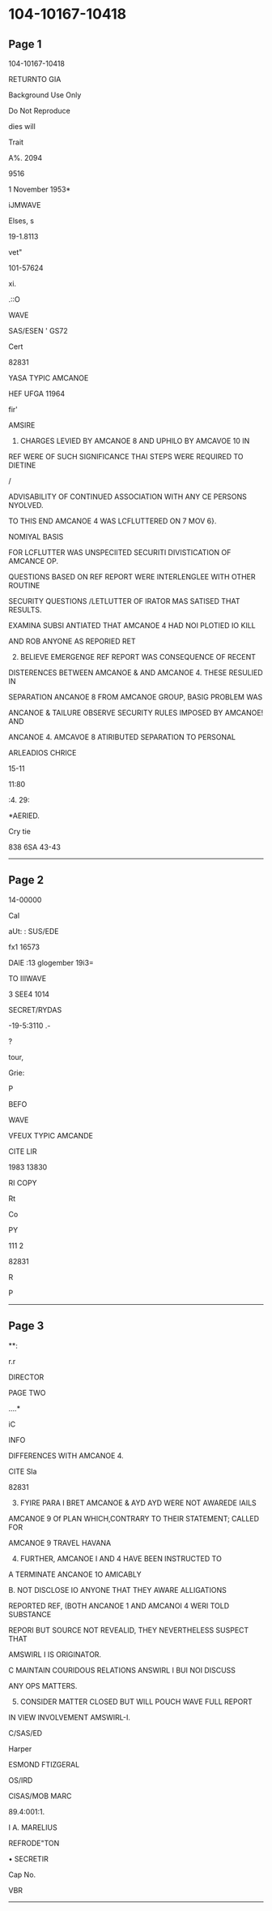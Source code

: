 # 104-10167-10418

## Page 1

104-10167-10418

RETURNTO GIA

Background Use Only

Do Not Reproduce

dies will

Trait

A%. 2094

9516

1 November 1953*

iJMWAVE

Elses, s

19-1.8113

vet"

101-57624

xi.

.::O

WAVE

SAS/ESEN ' GS72

Cert

82831

YASA TYPIC AMCANOE

HEF UFGA 11964

fir'

AMSIRE

1. CHARGES LEVIED BY AMCANOE 8 AND UPHILO BY AMCAVOE 10 IN

REF WERE OF SUCH SIGNIFICANCE THAI STEPS WERE REQUIRED TO DIETINE

/

ADVISABILITY OF CONTINUED ASSOCIATION WITH ANY CE PERSONS NYOLVED.

TO THIS END AMCANOE 4 WAS LCFLUTTERED ON 7 MOV 6}.

NOMIYAL BASIS

FOR LCFLUTTER WAS UNSPECIITED SECURITI DIVISTICATION OF AMCANCE OP.

QUESTIONS BASED ON REF REPORT WERE INTERLENGLEE WITH OTHER ROUTINE

SECURITY QUESTIONS /LETLUTTER OF IRATOR MAS SATISED THAT RESULTS.

EXAMINA SUBSI ANTIATED THAT AMCANOE 4 HAD NOI PLOTIED IO KILL

AND ROB ANYONE AS REPORIED RET

2. BELIEVE EMERGENGE REF REPORT WAS CONSEQUENCE OF RECENT

DISTERENCES BETWEEN AMCANOE & AND AMCANOE 4. THESE RESULIED IN

SEPARATION ANCANOE 8 FROM AMCANOE GROUP, BASIG PROBLEM WAS

ANCANOE & TAILURE OBSERVE SECURITY RULES IMPOSED BY AMCANOE! AND

ANCANOE 4. AMCAVOE 8 ATIRIBUTED SEPARATION TO PERSONAL

ARLEADIOS CHRICE

15-11

11:80

:4. 29:

*AERIED.

Cry tie

838 6SA 43-43

---

## Page 2

14-00000

CaI

aUt: : SUS/EDE

fx1 16573

DAlE :13 glogember 19i3=

TO IIIWAVE

3 SEE4 1014

SECRET/RYDAS

-19-5:3110 .-

?

tour,

Grie:

P

BEFO

WAVE

VFEUX TYPIC AMCANDE

CITE LIR

1983 13830

RI COPY

Rt

Co

PY

111 2

82831

R

P

---

## Page 3

**:

r.r

DIRECTOR

PAGE TWO

....*

iC

INFO

DIFFERENCES WITH AMCANOE 4.

CITE SIa

82831

3. FYIRE PARA I BRET AMCANOE & AYD AYD WERE NOT AWAREDE IAILS

AMCANOE 9 Of PLAN WHICH,CONTRARY TO THEIR STATEMENT; CALLED FOR

AMCANOE 9 TRAVEL HAVANA

4. FURTHER, AMCANOE I AND 4 HAVE BEEN INSTRUCTED TO

A TERMINATE ANCANOE 1O AMICABLY

B. NOT DISCLOSE IO ANYONE THAT THEY AWARE ALLIGATIONS

REPORTED REF, (BOTH ANCANOE 1 AND AMCANOI 4 WERI TOLD SUBSTANCE

REPORI BUT SOURCE NOT REVEALID, THEY NEVERTHELESS SUSPECT THAT

AMSWIRL I IS ORIGINATOR.

C MAINTAIN COURIDOUS RELATIONS ANSWIRL I BUI NOI DISCUSS

ANY OPS MATTERS.

5. CONSIDER MATTER CLOSED BUT WILL POUCH WAVE FULL REPORT

IN VIEW INVOLVEMENT AMSWIRL-I.

C/SAS/ED

Harper

ESMOND FTIZGERAL

OS/IRD

CISAS/MOB MARC

89.4:001:1.

I A. MARELIUS

REFRODE"TON

• SECRETIR

Cap No.

VBR

---

